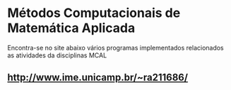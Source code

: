 # Métodos Computacionais de Matemática Aplicada

Encontra-se no site abaixo vários programas implementados relacionados as atividades da disciplinas MCAL

## <http://www.ime.unicamp.br/~ra211686/>
